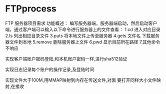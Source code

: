 # FTPprocess

FTP 服务器项目需求
功能概述：
编写服务器端，服务器端启动，然后启动客户端，通过客户端可以输入以下命令进行服务器上的文件查看：
1.cd 进入对应目录
2.ls 列出相应目录文件
3.puts 将本地文件上传至服务器
4.gets 文件名 下载服务器文件到本地
5.remove 删除服务器上文件
6.pwd 显示目前所在路径
7.其他命令不响应

实现客户端账户密码登陆,和本机账户密码一样,进行sha512验证

实现日志记录每个账户的操作记录,及登陆时间

实现文件大于100M,用MMAP映射到内存在传送文件,对面 要打开同样大小文件映射,在接收
